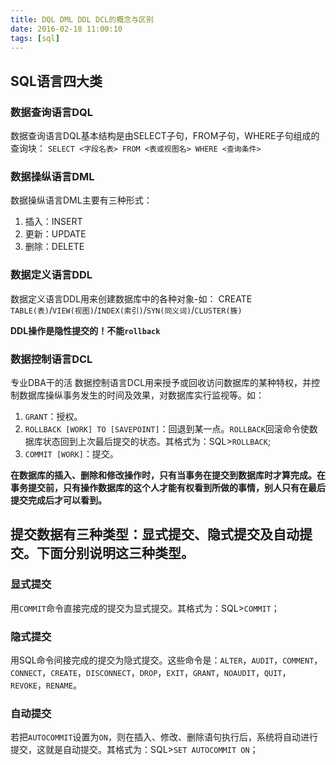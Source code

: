 ```yaml
---
title: DQL DML DDL DCL的概念与区别
date: 2016-02-18 11:00:10
tags: [sql]
---
```


## SQL语言四大类

### 数据查询语言DQL
数据查询语言DQL基本结构是由SELECT子句，FROM子句，WHERE子句组成的查询块：
`SELECT <字段名表> FROM <表或视图名> WHERE <查询条件>`


### 数据操纵语言DML
数据操纵语言DML主要有三种形式：
1. 插入：INSERT
2. 更新：UPDATE
3. 删除：DELETE


### 数据定义语言DDL
数据定义语言DDL用来创建数据库中的各种对象-如：
CREATE `TABLE(表)`/`VIEW(视图)`/`INDEX(索引)`/`SYN(同义词)`/`CLUSTER(簇)`

**DDL操作是隐性提交的！不能`rollback`** 


### 数据控制语言DCL
专业DBA干的活
数据控制语言DCL用来授予或回收访问数据库的某种特权，并控制数据库操纵事务发生的时间及效果，对数据库实行监视等。如：
1. `GRANT`：授权。
2. `ROLLBACK [WORK] TO [SAVEPOINT]`：回退到某一点。`ROLLBACK`回滚命令使数据库状态回到上次最后提交的状态。其格式为：SQL>`ROLLBACK`;
3. `COMMIT [WORK]`：提交。

**在数据库的插入、删除和修改操作时，只有当事务在提交到数据库时才算完成。在事务提交前，只有操作数据库的这个人才能有权看到所做的事情，别人只有在最后提交完成后才可以看到。**
	
## 提交数据有三种类型：显式提交、隐式提交及自动提交。下面分别说明这三种类型。

### 显式提交
用`COMMIT`命令直接完成的提交为显式提交。其格式为：SQL>`COMMIT`；
### 隐式提交
用SQL命令间接完成的提交为隐式提交。这些命令是：`ALTER`，`AUDIT`，`COMMENT`，`CONNECT`，`CREATE`，`DISCONNECT`，`DROP`，`EXIT`，`GRANT`，`NOAUDIT`，`QUIT`，`REVOKE`，`RENAME`。
### 自动提交
若把`AUTOCOMMIT`设置为`ON`，则在插入、修改、删除语句执行后，系统将自动进行提交，这就是自动提交。其格式为：SQL>`SET AUTOCOMMIT ON`；

